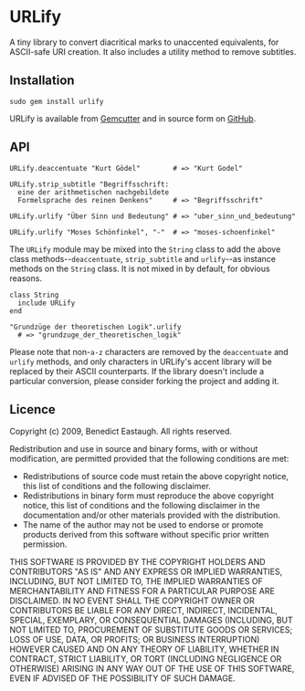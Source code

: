 URLify
======

A tiny library to convert diacritical marks to unaccented equivalents, for
ASCII-safe URI creation. It also includes a utility method to remove subtitles.


Installation
------------

    sudo gem install urlify

URLify is available from [Gemcutter][gc] and in source form on [GitHub][gh].

[gc]: http://gemcutter.org/gems/urlify
[gh]: http://github.com/ionfish/urlify


API
---

    URLify.deaccentuate "Kurt Gödel"        # => "Kurt Godel"
    
    URLify.strip_subtitle "Begriffsschrift:
      eine der arithmetischen nachgebildete
      Formelsprache des reinen Denkens"     # => "Begriffsschrift"
    
    URLify.urlify "Über Sinn und Bedeutung" # => "uber_sinn_und_bedeutung"
    
    URLify.urlify "Moses Schönfinkel", "-"  # => "moses-schoenfinkel"

The `URLify` module may be mixed into the `String` class to add the above class
methods--`deaccentuate`, `strip_subtitle` and `urlify`--as instance methods on
the `String` class. It is not mixed in by default, for obvious reasons.

    class String
      include URLify
    end
    
    "Grundzüge der theoretischen Logik".urlify
      # => "grundzuge_der_theoretischen_logik"

Please note that non-`a-z` characters are removed by the `deaccentuate` and
`urlify` methods, and only characters in URLify's accent library will be
replaced by their ASCII counterparts. If the library doesn't include a
particular conversion, please consider forking the project and adding it.


Licence
-------

Copyright (c) 2009, Benedict Eastaugh. All rights reserved.

Redistribution and use in source and binary forms, with or without
modification, are permitted provided that the following conditions are met:

*   Redistributions of source code must retain the above copyright notice, this
    list of conditions and the following disclaimer.
*   Redistributions in binary form must reproduce the above copyright notice,
    this list of conditions and the following disclaimer in the documentation
    and/or other materials provided with the distribution.
*   The name of the author may not be used to endorse or promote products
    derived from this software without specific prior written permission.

THIS SOFTWARE IS PROVIDED BY THE COPYRIGHT HOLDERS AND CONTRIBUTORS "AS IS" AND
ANY EXPRESS OR IMPLIED WARRANTIES, INCLUDING, BUT NOT LIMITED TO, THE IMPLIED
WARRANTIES OF MERCHANTABILITY AND FITNESS FOR A PARTICULAR PURPOSE ARE
DISCLAIMED. IN NO EVENT SHALL THE COPYRIGHT OWNER OR CONTRIBUTORS BE LIABLE FOR
ANY DIRECT, INDIRECT, INCIDENTAL, SPECIAL, EXEMPLARY, OR CONSEQUENTIAL DAMAGES
(INCLUDING, BUT NOT LIMITED TO, PROCUREMENT OF SUBSTITUTE GOODS OR SERVICES;
LOSS OF USE, DATA, OR PROFITS; OR BUSINESS INTERRUPTION) HOWEVER CAUSED AND ON
ANY THEORY OF LIABILITY, WHETHER IN CONTRACT, STRICT LIABILITY, OR TORT
(INCLUDING NEGLIGENCE OR OTHERWISE) ARISING IN ANY WAY OUT OF THE USE OF THIS
SOFTWARE, EVEN IF ADVISED OF THE POSSIBILITY OF SUCH DAMAGE.
